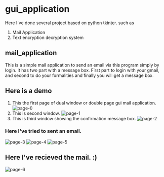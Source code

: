 # gui_application
Here I've done several project based on python tkinter.
such as
1. Mail Application
2. Text encryption decryption system


## mail_application
This is a simple mail application to send an email via this program simply by login.
It has two part with a message box.
First part to login with your gmail, and second to do your formalities and finally you will get a message box. 

## Here is a demo

1. This the first page of dual window or double page gui mail application.
![page-0](https://user-images.githubusercontent.com/64744693/85588383-75596880-b664-11ea-86f6-f2369b08e0e4.gif)
2. This is second window.
![page-1](https://user-images.githubusercontent.com/64744693/85588421-7c807680-b664-11ea-8340-f654f2f78378.gif)
3. This is third window showing the confirmation message box.
![page-2](https://user-images.githubusercontent.com/64744693/85588443-82765780-b664-11ea-9d0e-038141973f46.gif)

### Here I've tried to sent an email.
![page-3](https://user-images.githubusercontent.com/64744693/85588249-5b1f8a80-b664-11ea-86cb-cd79744a311f.gif)
![page-4](https://user-images.githubusercontent.com/64744693/85588317-65da1f80-b664-11ea-871a-7937d83f1568.gif)
![page-5](https://user-images.githubusercontent.com/64744693/85588339-6bd00080-b664-11ea-966e-5cfbfa603734.gif)

## Here I've recieved the mail. :)
![page-6](https://user-images.githubusercontent.com/64744693/85588377-738fa500-b664-11ea-9dae-2e8bf214dde0.gif)

